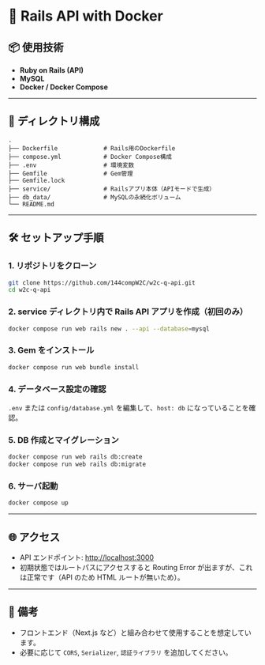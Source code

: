 # 🚀 Rails API with Docker

## 📦 使用技術

-   **Ruby on Rails (API)**
-   **MySQL**
-   **Docker / Docker Compose**

---

## 📁 ディレクトリ構成

```
.
├── Dockerfile             # Rails用のDockerfile
├── compose.yml            # Docker Compose構成
├── .env                   # 環境変数
├── Gemfile                # Gem管理
├── Gemfile.lock
├── service/               # Railsアプリ本体（APIモードで生成）
├── db_data/               # MySQLの永続化ボリューム
└── README.md
```

---

## 🛠 セットアップ手順

### 1. リポジトリをクローン

```bash
git clone https://github.com/144compW2C/w2c-q-api.git
cd w2c-q-api
```

### 2. service ディレクトリ内で Rails API アプリを作成（初回のみ）

```bash
docker compose run web rails new . --api --database=mysql
```

### 3. Gem をインストール

```bash
docker compose run web bundle install
```

### 4. データベース設定の確認

`.env` または `config/database.yml` を編集して、`host: db` になっていることを確認。

### 5. DB 作成とマイグレーション

```bash
docker compose run web rails db:create
docker compose run web rails db:migrate
```

### 6. サーバ起動

```bash
docker compose up
```

---

## 🌐 アクセス

-   API エンドポイント: [http://localhost:3000](http://localhost:3000)
-   初期状態ではルートパスにアクセスすると Routing Error が出ますが、これは正常です（API のため HTML ルートが無いため）。

---

## 💬 備考

-   フロントエンド（Next.js など）と組み合わせて使用することを想定しています。
-   必要に応じて `CORS`, `Serializer`, `認証ライブラリ` を追加してください。
